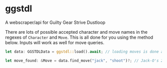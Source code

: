 # ggstdl
A webscraper/api for Guilty Gear Strive Dustloop  

There are lots of possible accepted character and move names in the regexes of `Character` and `Move`. This is all done for you using the method below. Inputs will work as well for move queries.

```rust
let data: GGSTDLData = ggstdl::load().await; // loading moves is done async as it scrapes the dustloop pages

let move_found: &Move = data.find_move("jack", "shoot")?; // Jack-O's 236K (minion shoot)
```
